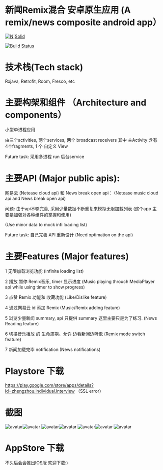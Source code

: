 # 新闻Remix混合 安卓原生应用 (A remix/news composite android app）

[![N|Solid](https://cldup.com/dTxpPi9lDf.thumb.png)](https://nodesource.com/products/nsolid)

[![Build Status](https://travis-ci.org/joemccann/dillinger.svg?branch=master)](https://travis-ci.org/joemccann/dillinger)

# 技术栈(Tech stack)

Rxjava, Retrofit, Room, Fresco, etc

# 主要构架和组件 （Architecture and components）

小型单进程应用

由三个activities, 两个services, 两个 broadcast receivers 其中 主Activity 含有4个fragments, 1 个 自定义 View

Future task: 采用多进程 run 后台service

# 主要API (Major public apis): 

网易云 (Netease cloud api) 和 News break open api： (Netease music cloud api and News break open api)


问题: 由于api不够完善, 采用少量数据不断重复来模拟无限加载列表 (这个app 主要是加强对各种组件的掌握和使用)

(Use minor data to mock infi loading list)


Future task: 自己完善 API 重新设计   (Need optimation on the api)

# 主要Features (Major features)

1 无限加载浏览功能  (Infinite loading list)

2 播放 暂停 Remix音乐, timer 显示进度  (Music playing throuch MediaPlayer api while using timer to show progress)


3 点赞 Remix 功能和 收藏功能 (Like/Dislike feature)


4 通过网易云 id 添加 Remix (Music/Remix adding feature)


5 浏览少量新闻 summary, api 只提供 summary 这里主要只是为了练习. (News Reading feature)


6 切换音乐播放 的 生命周期。允许 边看新闻边听歌  (Remix mode switch feature)

7 新闻加载完毕 notification  (News notifications)

# Playstore 下载


https://play.google.com/store/apps/details?id=zhengzhou.individual.interview （SSL error）


# 截图

![avatar](https://github.com/zhouz88/Playstore/blob/addFeature/images/Screenshot_1617340605.png)![avatar](https://github.com/zhouz88/Playstore/blob/addFeature/images/Screenshot_1617340615.png)
![avatar](https://github.com/zhouz88/Playstore/blob/addFeature/images/Screenshot_1617340619.png)![avatar](https://github.com/zhouz88/Playstore/blob/addFeature/images/Screenshot_1617340624.png)
![avatar](https://github.com/zhouz88/Playstore/blob/addFeature/images/Screenshot_1617340629.png)![avatar](https://github.com/zhouz88/Playstore/blob/addFeature/images/Screenshot_1617340640.png)
![avatar](https://github.com/zhouz88/Playstore/blob/addFeature/images/Screenshot_1617340651.png)


# AppStore 下载

不久后会会推出IOS版 欢迎下载:)



